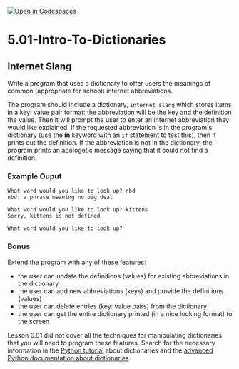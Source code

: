 [![Open in Codespaces](https://classroom.github.com/assets/launch-codespace-2972f46106e565e64193e422d61a12cf1da4916b45550586e14ef0a7c637dd04.svg)](https://classroom.github.com/open-in-codespaces?assignment_repo_id=18523592)
# 5.01-Intro-To-Dictionaries

## Internet Slang

Write a program that uses a dictionary to offer users the meanings of common (appropriate for school) internet abbreviations.

The program should include a dictionary, `internet_slang` which stores items in a key: value pair format: the abbreviation will be the key and the definition the value. Then it will prompt the user to enter an internet abbreviation they would like explained. If the requested abbreviation is in the program's dictionary (use the **in** keyword with an `if` statement to test this), then it prints out the definition. If the abbreviation is not in the dictionary, the program prints an apologetic message saying that it could not find a definition.

### Example Ouput

```
What word would you like to look up? nbd
nbd: a phrase meaning no big deal

What word would you like to look up? kittens
Sorry, kittens is not defined

What word would you like to look up?
```

### Bonus

Extend the program with any of these features:
* the user can update the definitions (values) for existing abbreviations in the dictionary
* the user can add new abbreviations (keys) and provide the definitions (values)
* the user can delete entries (key: value pairs) from the dictionary
* the user can get the entire dictionary printed (in a nice looking format) to the screen

Lesson 6.01 did not cover all the techniques for manipulating dictionaries that you will need to program these features. Search for the necessary information in the [Python tutorial](https://docs.python.org/3/tutorial/datastructures.html#dictionaries) about dictionaries and the [advanced Python documentation about dictionaries](https://docs.python.org/3/library/stdtypes.html#typesmapping).


